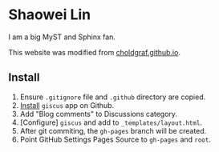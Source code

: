 # Shaowei Lin

I am a big MyST and Sphinx fan. 

This website was modified from [choldgraf.github.io](https://github.com/choldgraf/choldgraf.github.io).

## Install

1. Ensure `.gitignore` file and `.github` directory are copied. 
2. [Install](https://giscus.app/) `giscus` app on Github.
3. Add "Blog comments" to Discussions category.
4. [Configure] `giscus` and add to `_templates/layout.html`.
5. After git commiting, the `gh-pages` branch will be created.
6. Point GitHub Settings Pages Source to `gh-pages` and `root`.
